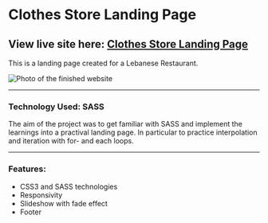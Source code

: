 # Clothes Store Landing Page

## View live site here: [Clothes Store Landing Page](https://kerekmarci.github.io/clothes-store-landing-page/)

This is a landing page created for a Lebanese Restaurant.

![Photo of the finished website]()

---

### Technology Used: SASS

The aim of the project was to get familiar with SASS and implement the learnings into a practival landing page.
In particular to practice interpolation and iteration with for- and each loops.

---

### Features:

- CSS3 and SASS technologies
- Responsivity
- Slideshow with fade effect
- Footer